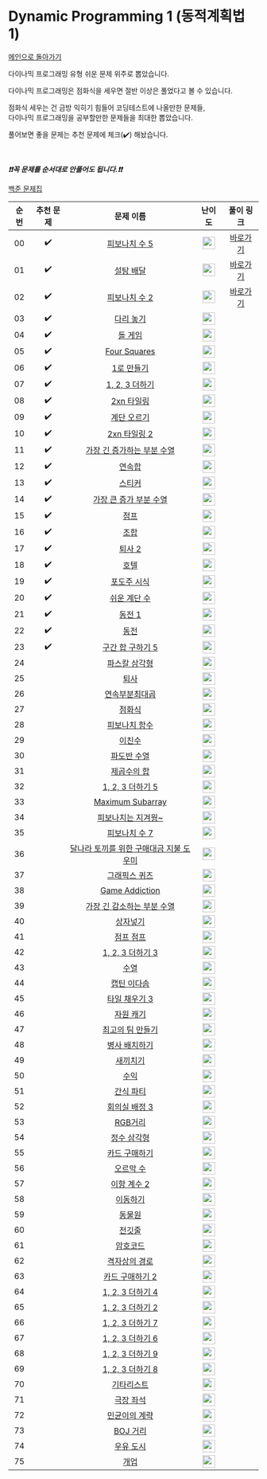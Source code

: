 # Dynamic Programming 1 (동적계획법 1)

[메인으로 돌아가기](https://github.com/tony9402/baekjoon)

다이나믹 프로그래밍 유형 쉬운 문제 위주로 뽑았습니다.

다이나믹 프로그래밍은 점화식을 세우면 절반 이상은 풀었다고 볼 수 있습니다.

점화식 세우는 건 금방 익히기 힘들어 코딩테스트에 나올만한 문제들,   
다이나믹 프로그래밍을 공부할만한 문제들을 최대한 뽑았습니다.

풀어보면 좋을 문제는 추천 문제에 체크(:heavy_check_mark:) 해놨습니다.

<br>

***❗️❗️꼭 문제를 순서대로 안풀어도 됩니다.❗️❗️***

[백준 문제집](https://www.acmicpc.net/workbook/view/7020)


|          순번          |        추천 문제         |        문제 이름         |         난이도          |        풀이 링크         |
| :-----: | :-----: | :-----: | :-----: | :-----: |
| 00 |  :heavy_check_mark:  | <a href="http://boj.kr/10870" target="_blank">피보나치 수 5</a> | <img height="25px" width="25px=" src="https://static.solved.ac/tier_small/4.svg"/> | <a href="./../solution/dynamic_programming_1/10870">바로가기</a> |
| 01 |  :heavy_check_mark:  | <a href="http://boj.kr/2839" target="_blank">설탕 배달</a> | <img height="25px" width="25px=" src="https://static.solved.ac/tier_small/5.svg"/> | <a href="./../solution/dynamic_programming_1/2839">바로가기</a> |
| 02 |  :heavy_check_mark:  | <a href="http://boj.kr/2748" target="_blank">피보나치 수 2</a> | <img height="25px" width="25px=" src="https://static.solved.ac/tier_small/5.svg"/> | <a href="./../solution/dynamic_programming_1/2748">바로가기</a> |
| 03 |  :heavy_check_mark:  | <a href="http://boj.kr/1010" target="_blank">다리 놓기</a> | <img height="25px" width="25px=" src="https://static.solved.ac/tier_small/6.svg"/> |                      |
| 04 |  :heavy_check_mark:  | <a href="http://boj.kr/9655" target="_blank">돌 게임</a> | <img height="25px" width="25px=" src="https://static.solved.ac/tier_small/6.svg"/> |                      |
| 05 |  :heavy_check_mark:  | <a href="http://boj.kr/17626" target="_blank">Four Squares</a> | <img height="25px" width="25px=" src="https://static.solved.ac/tier_small/6.svg"/> |                      |
| 06 |  :heavy_check_mark:  | <a href="http://boj.kr/1463" target="_blank">1로 만들기</a> | <img height="25px" width="25px=" src="https://static.solved.ac/tier_small/8.svg"/> |                      |
| 07 |  :heavy_check_mark:  | <a href="http://boj.kr/9095" target="_blank">1, 2, 3 더하기</a> | <img height="25px" width="25px=" src="https://static.solved.ac/tier_small/8.svg"/> |                      |
| 08 |  :heavy_check_mark:  | <a href="http://boj.kr/11726" target="_blank">2xn 타일링</a> | <img height="25px" width="25px=" src="https://static.solved.ac/tier_small/8.svg"/> |                      |
| 09 |  :heavy_check_mark:  | <a href="http://boj.kr/2579" target="_blank">계단 오르기</a> | <img height="25px" width="25px=" src="https://static.solved.ac/tier_small/8.svg"/> |                      |
| 10 |  :heavy_check_mark:  | <a href="http://boj.kr/11727" target="_blank">2xn 타일링 2</a> | <img height="25px" width="25px=" src="https://static.solved.ac/tier_small/8.svg"/> |                      |
| 11 |  :heavy_check_mark:  | <a href="http://boj.kr/11053" target="_blank">가장 긴 증가하는 부분 수열</a> | <img height="25px" width="25px=" src="https://static.solved.ac/tier_small/9.svg"/> |                      |
| 12 |  :heavy_check_mark:  | <a href="http://boj.kr/1912" target="_blank">연속합</a> | <img height="25px" width="25px=" src="https://static.solved.ac/tier_small/9.svg"/> |                      |
| 13 |  :heavy_check_mark:  | <a href="http://boj.kr/9465" target="_blank">스티커</a> | <img height="25px" width="25px=" src="https://static.solved.ac/tier_small/9.svg"/> |                      |
| 14 |  :heavy_check_mark:  | <a href="http://boj.kr/11055" target="_blank">가장 큰 증가 부분 수열</a> | <img height="25px" width="25px=" src="https://static.solved.ac/tier_small/9.svg"/> |                      |
| 15 |  :heavy_check_mark:  | <a href="http://boj.kr/1890" target="_blank">점프</a> | <img height="25px" width="25px=" src="https://static.solved.ac/tier_small/9.svg"/> |                      |
| 16 |  :heavy_check_mark:  | <a href="http://boj.kr/2407" target="_blank">조합</a> | <img height="25px" width="25px=" src="https://static.solved.ac/tier_small/9.svg"/> |                      |
| 17 |  :heavy_check_mark:  | <a href="http://boj.kr/15486" target="_blank">퇴사 2</a> | <img height="25px" width="25px=" src="https://static.solved.ac/tier_small/9.svg"/> |                      |
| 18 |  :heavy_check_mark:  | <a href="http://boj.kr/1106" target="_blank">호텔</a> | <img height="25px" width="25px=" src="https://static.solved.ac/tier_small/9.svg"/> |                      |
| 19 |  :heavy_check_mark:  | <a href="http://boj.kr/2156" target="_blank">포도주 시식</a> | <img height="25px" width="25px=" src="https://static.solved.ac/tier_small/10.svg"/> |                      |
| 20 |  :heavy_check_mark:  | <a href="http://boj.kr/10844" target="_blank">쉬운 계단 수</a> | <img height="25px" width="25px=" src="https://static.solved.ac/tier_small/10.svg"/> |                      |
| 21 |  :heavy_check_mark:  | <a href="http://boj.kr/2293" target="_blank">동전 1</a> | <img height="25px" width="25px=" src="https://static.solved.ac/tier_small/10.svg"/> |                      |
| 22 |  :heavy_check_mark:  | <a href="http://boj.kr/2294" target="_blank">동전</a> | <img height="25px" width="25px=" src="https://static.solved.ac/tier_small/10.svg"/> |                      |
| 23 |  :heavy_check_mark:  | <a href="http://boj.kr/11660" target="_blank">구간 합 구하기 5</a> | <img height="25px" width="25px=" src="https://static.solved.ac/tier_small/10.svg"/> |                      |
| 24 |                      | <a href="http://boj.kr/15489" target="_blank">파스칼 삼각형</a> | <img height="25px" width="25px=" src="https://static.solved.ac/tier_small/6.svg"/> |                      |
| 25 |                      | <a href="http://boj.kr/14501" target="_blank">퇴사</a> | <img height="25px" width="25px=" src="https://static.solved.ac/tier_small/7.svg"/> |                      |
| 26 |                      | <a href="http://boj.kr/2670" target="_blank">연속부분최대곱</a> | <img height="25px" width="25px=" src="https://static.solved.ac/tier_small/7.svg"/> |                      |
| 27 |                      | <a href="http://boj.kr/13699" target="_blank">점화식</a> | <img height="25px" width="25px=" src="https://static.solved.ac/tier_small/7.svg"/> |                      |
| 28 |                      | <a href="http://boj.kr/1003" target="_blank">피보나치 함수</a> | <img height="25px" width="25px=" src="https://static.solved.ac/tier_small/8.svg"/> |                      |
| 29 |                      | <a href="http://boj.kr/2193" target="_blank">이친수</a> | <img height="25px" width="25px=" src="https://static.solved.ac/tier_small/8.svg"/> |                      |
| 30 |                      | <a href="http://boj.kr/9461" target="_blank">파도반 수열</a> | <img height="25px" width="25px=" src="https://static.solved.ac/tier_small/8.svg"/> |                      |
| 31 |                      | <a href="http://boj.kr/1699" target="_blank">제곱수의 합</a> | <img height="25px" width="25px=" src="https://static.solved.ac/tier_small/8.svg"/> |                      |
| 32 |                      | <a href="http://boj.kr/15990" target="_blank">1, 2, 3 더하기 5</a> | <img height="25px" width="25px=" src="https://static.solved.ac/tier_small/8.svg"/> |                      |
| 33 |                      | <a href="http://boj.kr/10211" target="_blank">Maximum Subarray</a> | <img height="25px" width="25px=" src="https://static.solved.ac/tier_small/8.svg"/> |                      |
| 34 |                      | <a href="http://boj.kr/17175" target="_blank">피보나치는 지겨웡~</a> | <img height="25px" width="25px=" src="https://static.solved.ac/tier_small/8.svg"/> |                      |
| 35 |                      | <a href="http://boj.kr/15624" target="_blank">피보나치 수 7</a> | <img height="25px" width="25px=" src="https://static.solved.ac/tier_small/8.svg"/> |                      |
| 36 |                      | <a href="http://boj.kr/17212" target="_blank">달나라 토끼를 위한 구매대금 지불 도우미</a> | <img height="25px" width="25px=" src="https://static.solved.ac/tier_small/8.svg"/> |                      |
| 37 |                      | <a href="http://boj.kr/2876" target="_blank">그래픽스 퀴즈</a> | <img height="25px" width="25px=" src="https://static.solved.ac/tier_small/8.svg"/> |                      |
| 38 |                      | <a href="http://boj.kr/20152" target="_blank">Game Addiction</a> | <img height="25px" width="25px=" src="https://static.solved.ac/tier_small/8.svg"/> |                      |
| 39 |                      | <a href="http://boj.kr/11722" target="_blank">가장 긴 감소하는 부분 수열</a> | <img height="25px" width="25px=" src="https://static.solved.ac/tier_small/9.svg"/> |                      |
| 40 |                      | <a href="http://boj.kr/1965" target="_blank">상자넣기</a> | <img height="25px" width="25px=" src="https://static.solved.ac/tier_small/9.svg"/> |                      |
| 41 |                      | <a href="http://boj.kr/11060" target="_blank">점프 점프</a> | <img height="25px" width="25px=" src="https://static.solved.ac/tier_small/9.svg"/> |                      |
| 42 |                      | <a href="http://boj.kr/15988" target="_blank">1, 2, 3 더하기 3</a> | <img height="25px" width="25px=" src="https://static.solved.ac/tier_small/9.svg"/> |                      |
| 43 |                      | <a href="http://boj.kr/2491" target="_blank">수열</a> | <img height="25px" width="25px=" src="https://static.solved.ac/tier_small/9.svg"/> |                      |
| 44 |                      | <a href="http://boj.kr/1660" target="_blank">캡틴 이다솜</a> | <img height="25px" width="25px=" src="https://static.solved.ac/tier_small/9.svg"/> |                      |
| 45 |                      | <a href="http://boj.kr/14852" target="_blank">타일 채우기 3</a> | <img height="25px" width="25px=" src="https://static.solved.ac/tier_small/9.svg"/> |                      |
| 46 |                      | <a href="http://boj.kr/14430" target="_blank">자원 캐기</a> | <img height="25px" width="25px=" src="https://static.solved.ac/tier_small/9.svg"/> |                      |
| 47 |                      | <a href="http://boj.kr/1633" target="_blank">최고의 팀 만들기</a> | <img height="25px" width="25px=" src="https://static.solved.ac/tier_small/9.svg"/> |                      |
| 48 |                      | <a href="http://boj.kr/18353" target="_blank">병사 배치하기</a> | <img height="25px" width="25px=" src="https://static.solved.ac/tier_small/9.svg"/> |                      |
| 49 |                      | <a href="http://boj.kr/17291" target="_blank">새끼치기</a> | <img height="25px" width="25px=" src="https://static.solved.ac/tier_small/9.svg"/> |                      |
| 50 |                      | <a href="http://boj.kr/4097" target="_blank">수익</a> | <img height="25px" width="25px=" src="https://static.solved.ac/tier_small/9.svg"/> |                      |
| 51 |                      | <a href="http://boj.kr/20162" target="_blank">간식 파티</a> | <img height="25px" width="25px=" src="https://static.solved.ac/tier_small/9.svg"/> |                      |
| 52 |                      | <a href="http://boj.kr/19622" target="_blank">회의실 배정 3</a> | <img height="25px" width="25px=" src="https://static.solved.ac/tier_small/9.svg"/> |                      |
| 53 |                      | <a href="http://boj.kr/1149" target="_blank">RGB거리</a> | <img height="25px" width="25px=" src="https://static.solved.ac/tier_small/10.svg"/> |                      |
| 54 |                      | <a href="http://boj.kr/1932" target="_blank">정수 삼각형</a> | <img height="25px" width="25px=" src="https://static.solved.ac/tier_small/10.svg"/> |                      |
| 55 |                      | <a href="http://boj.kr/11052" target="_blank">카드 구매하기</a> | <img height="25px" width="25px=" src="https://static.solved.ac/tier_small/10.svg"/> |                      |
| 56 |                      | <a href="http://boj.kr/11057" target="_blank">오르막 수</a> | <img height="25px" width="25px=" src="https://static.solved.ac/tier_small/10.svg"/> |                      |
| 57 |                      | <a href="http://boj.kr/11051" target="_blank">이항 계수 2</a> | <img height="25px" width="25px=" src="https://static.solved.ac/tier_small/10.svg"/> |                      |
| 58 |                      | <a href="http://boj.kr/11048" target="_blank">이동하기</a> | <img height="25px" width="25px=" src="https://static.solved.ac/tier_small/10.svg"/> |                      |
| 59 |                      | <a href="http://boj.kr/1309" target="_blank">동물원</a> | <img height="25px" width="25px=" src="https://static.solved.ac/tier_small/10.svg"/> |                      |
| 60 |                      | <a href="http://boj.kr/2565" target="_blank">전깃줄</a> | <img height="25px" width="25px=" src="https://static.solved.ac/tier_small/10.svg"/> |                      |
| 61 |                      | <a href="http://boj.kr/2011" target="_blank">암호코드</a> | <img height="25px" width="25px=" src="https://static.solved.ac/tier_small/10.svg"/> |                      |
| 62 |                      | <a href="http://boj.kr/10164" target="_blank">격자상의 경로</a> | <img height="25px" width="25px=" src="https://static.solved.ac/tier_small/10.svg"/> |                      |
| 63 |                      | <a href="http://boj.kr/16194" target="_blank">카드 구매하기 2</a> | <img height="25px" width="25px=" src="https://static.solved.ac/tier_small/10.svg"/> |                      |
| 64 |                      | <a href="http://boj.kr/15989" target="_blank">1, 2, 3 더하기 4</a> | <img height="25px" width="25px=" src="https://static.solved.ac/tier_small/10.svg"/> |                      |
| 65 |                      | <a href="http://boj.kr/12101" target="_blank">1, 2, 3 더하기 2</a> | <img height="25px" width="25px=" src="https://static.solved.ac/tier_small/10.svg"/> |                      |
| 66 |                      | <a href="http://boj.kr/15992" target="_blank">1, 2, 3 더하기 7</a> | <img height="25px" width="25px=" src="https://static.solved.ac/tier_small/10.svg"/> |                      |
| 67 |                      | <a href="http://boj.kr/15991" target="_blank">1, 2, 3 더하기 6</a> | <img height="25px" width="25px=" src="https://static.solved.ac/tier_small/10.svg"/> |                      |
| 68 |                      | <a href="http://boj.kr/16195" target="_blank">1, 2, 3 더하기 9</a> | <img height="25px" width="25px=" src="https://static.solved.ac/tier_small/10.svg"/> |                      |
| 69 |                      | <a href="http://boj.kr/15993" target="_blank">1, 2, 3 더하기 8</a> | <img height="25px" width="25px=" src="https://static.solved.ac/tier_small/10.svg"/> |                      |
| 70 |                      | <a href="http://boj.kr/1495" target="_blank">기타리스트</a> | <img height="25px" width="25px=" src="https://static.solved.ac/tier_small/10.svg"/> |                      |
| 71 |                      | <a href="http://boj.kr/2302" target="_blank">극장 좌석</a> | <img height="25px" width="25px=" src="https://static.solved.ac/tier_small/10.svg"/> |                      |
| 72 |                      | <a href="http://boj.kr/11568" target="_blank">민균이의 계략</a> | <img height="25px" width="25px=" src="https://static.solved.ac/tier_small/10.svg"/> |                      |
| 73 |                      | <a href="http://boj.kr/12026" target="_blank">BOJ 거리</a> | <img height="25px" width="25px=" src="https://static.solved.ac/tier_small/10.svg"/> |                      |
| 74 |                      | <a href="http://boj.kr/14722" target="_blank">우유 도시</a> | <img height="25px" width="25px=" src="https://static.solved.ac/tier_small/10.svg"/> |                      |
| 75 |                      | <a href="http://boj.kr/13910" target="_blank">개업</a> | <img height="25px" width="25px=" src="https://static.solved.ac/tier_small/10.svg"/> |                      |
